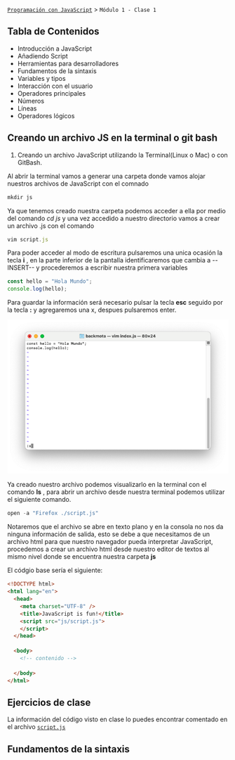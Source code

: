 [`Programación con JavaScript`](../Readme.md) > `Módulo 1 - Clase 1`

## Tabla de Contenidos

- Introducción a JavaScript
- Añadiendo Script
- Herramientas para desarrolladores
- Fundamentos de la sintaxis
- Variables y tipos
- Interacción con el usuario
- Operadores principales
- Números
- Líneas
- Operadores lógicos

## Creando un archivo JS en la terminal o git bash 

1. Creando un archivo JavaScript utilizando la Terminal(Linux o Mac) o con GitBash.

Al abrir la terminal vamos a generar una carpeta donde vamos alojar nuestros archivos de JavaScript con el comnado 

```javascript
mkdir js
```

Ya que tenemos creado nuestra carpeta podemos acceder a ella por medio del comando *cd js* y una vez accedido a nuestro directorio vamos a crear un archivo .js con el comando 

```javascript
vim script.js
```

Para poder acceder al modo de escritura pulsaremos una unica ocasión la tecla **i** , en la parte inferior de la pantalla identificaremos que cambia a --INSERT-- y procederemos a escribir nuestra primera variables 

```javascript
const hello = "Hola Mundo";
console.log(hello);
```

Para guardar la información será necesario pulsar la tecla **esc** seguido por la tecla **:** y agregaremos una x, despues pulsaremos enter.

![save to vim](./assets/vim.png)

Ya creado nuestro archivo podemos visualizarlo en la terminal con el comando **ls** , para abrir un archivo desde nuestra terminal podemos utilizar el siguiente comando.

```javascript
open -a "Firefox ./script.js" 
```

Notaremos que el archivo se abre en texto plano y en la consola no nos da ninguna información de salida, esto se debe a que necesitamos de un archivo html para que nuestro navegador pueda interpretar JavaScript, procedemos a crear un archivo html desde nuestro editor de textos al mismo nivel donde se encuentra nuestra carpeta **js** 

El códgio base sería el siguiente:

```HTML
<!DOCTYPE html>
<html lang="en">
  <head>
    <meta charset="UTF-8" />
    <title>JavaScript is fun!</title>
    <script src="js/script.js">
    </script>
  </head>

  <body>
    <!-- contenido -->
   
  </body>
</html>
```

## Ejercicios de clase

La información del código visto en clase lo puedes encontrar comentado en el archivo [`script.js`](js/scripts.js) 

## Fundamentos de la sintaxis



